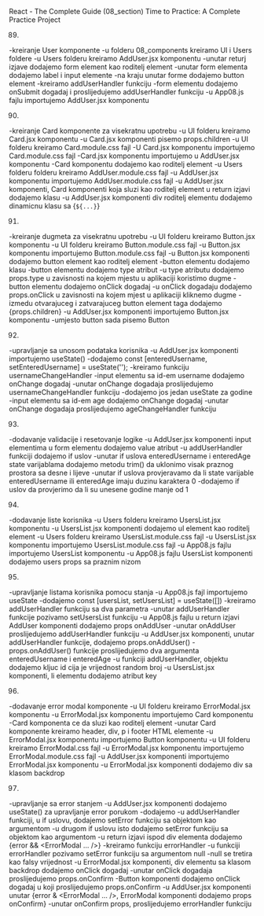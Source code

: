 React - The Complete Guide  (08_section)
Time to Practice: A Complete Practice Project


89.  
-kreiranje User komponente
-u folderu 08_components kreiramo UI i Users foldere
-u Users folderu kreiramo AddUser.jsx komponentu
-unutar returj izjave dodajemo form element kao roditelj element
-unutar form elementa dodajemo label i input elemente
-na kraju unutar forme dodajemo button element
-kreiramo addUserHandler funkciju
-form elementu dodajemo onSubmit dogadaj i proslijedujemo addUserHandler funkciju
-u App08.js fajlu importujemo AddUser.jsx komponentu


90.  
-kreiranje Card komponente za visekratnu upotrebu
-u UI folderu kreiramo Card.jsx komponentu
-u Card.jsx komponenti pisemo props.children
-u UI folderu kreiramo Card.module.css fajl
-U Card.jsx komponentu importujemo Card.module.css fajl
-Card.jsx komponentu importujemo u AddUser.jsx komponentu
-Card komponentu dodajemo kao roditelj element
-u Users folderu folderu kreiramo AddUser.module.css fajl
-u AddUser.jsx komponentu importujemo AddUser.module.css fajl
-u AddUser.jsx komponenti, Card komponenti koja sluzi kao roditelj element u return izjavi dodajemo klasu
-u AddUser.jsx komponenti div roditelj elementu dodajemo dinamicnu klasu sa {`${...}`}


91.  
-kreiranje dugmeta za visekratnu upotrebu
-u UI folderu kreiramo Button.jsx komponentu
-u UI folderu kreiramo Button.module.css fajl
-u Button.jsx komponentu importujemo Button.module.css fajl
-u Button.jsx komponenti dodajemo button element kao roditelj element
-button elementu dodajemo klasu
-button elementu dodajemo type atribut
-u type atributu dodajemo props.type u zavisnosti na kojem mjestu u aplikaciji koristimo dugme
-button elementu dodajemo onClick dogadaj
-u onClick dogadaju dodajemo props.onClick u zavisnosti na kojem mjest u aplikaciji kliknemo dugme
-izmedu otvarajuceg i zatvarajuceg button element taga dodajemo {props.children}
-u AddUser.jsx komponenti importujemo Button.jsx komponentu
-umjesto button sada pisemo Button


92. 
-upravljanje sa unosom podataka korisnika
-u AddUser.jsx komponenti importujemo useState()
-dodajemo const [enteredUsername, setEnteredUsername] = useState('');
-kreiramo funkciju usernameChangeHandler
-input elementu sa id-em username dodajemo onChange dogadaj
-unutar onChange dogadaja proslijedujemo usernameChangeHandler funkciju
-dodajemo jos jedan useState za godine
-input elementu sa id-em age dodajemo onChange dogadaj 
-unutar onChange dogadaja proslijedujemo ageChangeHandler funkciju


93. 
-dodavanje validacije i resetovanje logike
-u AddUser.jsx komponenti input elementima u form elementu dodajemo value atribut
-u addUserHandler funkciji dodajemo if uslov 
-unutar if uslova enteredUsername i enteredAge state varijablama dodajemo metodu trim() da uklonimo visak praznog prostora sa desne i lijeve
-unutar if uslova provjeravamo da li state varijable enteredUsername ili enteredAge imaju duzinu karaktera 0
-dodajemo if uslov da provjerimo da li su unesene godine manje od 1


94. 
-dodavanje liste korisnika
-u Users folderu kreiramo UsersList.jsx komponentu
-u UsersList.jsx komponenti dodajemo ul element kao roditelj element
-u Users folderu kreiramo UsersList.module.css fajl
-u UsersList.jsx komponentu importujemo UsersList.module.css fajl
-u App08.js fajlu importujemo UsersList komponentu
-u App08.js fajlu UsersList komponenti dodajemo users props sa praznim nizom


95. 
-upravljanje listama korisnika pomocu stanja
-u App08.js fajl importujemo useState 
-dodajemo const [usersList, setUsersList] = useState([])
-kreiramo addUserHandler funkciju sa dva parametra
-unutar addUserHandler funkcije pozivamo setUsersList funkciju
-u App08.js fajlu u return izjavi AddUser komponenti dodajemo props onAddUser
-unutar onAddUser proslijedujemo addUserHandler funkciju
-u AddUser.jsx komponenti, unutar addUserHandler funkcije, dodajemo props.onAddUser()
-props.onAddUser() funkcije proslijedujemo dva argumenta enteredUsername i enteredAge
-u funkciji addUserHandler, objektu dodajemo kljuc id cija je vrijednost random broj
-u UsersList.jsx komponenti, li elementu dodajemo atribut key


96. 
-dodavanje error modal komponente
-u UI folderu kreiramo ErrorModal.jsx komponentu
-u ErrorModal.jsx komponentu importujemo Card komponentu
-Card komponenta ce da sluzi kao roditelj element
-unutar Card komponente kreiramo header, div, p i footer HTML elemente
-u ErrorModal.jsx komponentu importujemo Button komponentu
-u UI folderu kreiramo ErrorModal.css fajl
-u ErrorModal.jsx komponentu importujemo ErrorModal.module.css fajl
-u AddUser.jsx komponenti importujemo ErrorModal.jsx komponentu
-u ErrorModal.jsx komponenti dodajemo div sa klasom backdrop


97. 
-upravljanje sa error stanjem
-u AddUser.jsx komponenti dodajemo useState() za upravljanje error porukom
-dodajemo 
-u addUserHandler funkciji, u if uslovu, dodajemo setError funkciju sa objektom kao argumentom
-u drugom if uslovu isto dodajemo setError funkciju sa objektom kao argumentom
-u return izjavi ispod div elementa dodajemo {error && <ErrorModal ... />}
-kreiramo funkciju errorHandler 
-u funkciji errorHandler pozivamo setError funkciju sa argumentom null
-null se tretira kao falsy vrijednost
-u ErrorModal.jsx komponenti, div elementu sa klasom backdrop dodajemo onClick dogadaj
-unutar onClick dogadaja proslijedujemo props.onConfirm
-Button komponenti dodajemo onClick dogadaj u koji proslijedujemo props.onConfirm
-u AddUser.jsx komponenti unutar {error & <ErrorModal ... />, ErrorModal komponenti dodajemo props onConfirm}
-unutar onConfirm props, proslijedujemo errorHandler funkciju
